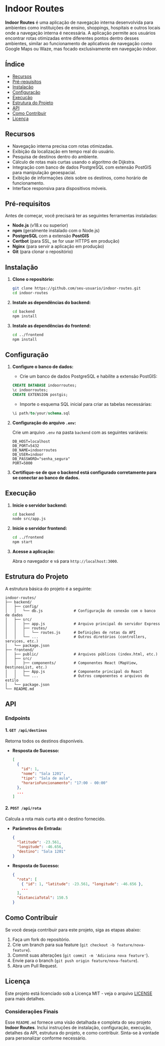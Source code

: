 # Indoor Routes

**Indoor Routes** é uma aplicação de navegação interna desenvolvida para ambientes como instituições de ensino, shoppings, hospitais e outros locais onde a navegação interna é necessária. A aplicação permite aos usuários encontrar rotas otimizadas entre diferentes pontos dentro desses ambientes, similar ao funcionamento de aplicativos de navegação como Google Maps ou Waze, mas focado exclusivamente em navegação indoor.

## Índice

- [Recursos](#recursos)
- [Pré-requisitos](#pré-requisitos)
- [Instalação](#instalação)
- [Configuração](#configuração)
- [Execução](#execução)
- [Estrutura do Projeto](#estrutura-do-projeto)
- [API](#api)
- [Como Contribuir](#como-contribuir)
- [Licença](#licença)

## Recursos

- Navegação interna precisa com rotas otimizadas.
- Exibição da localização em tempo real do usuário.
- Pesquisa de destinos dentro do ambiente.
- Cálculo de rotas mais curtas usando o algoritmo de Dijkstra.
- Integração com banco de dados PostgreSQL com extensão PostGIS para manipulação geoespacial.
- Exibição de informações úteis sobre os destinos, como horário de funcionamento.
- Interface responsiva para dispositivos móveis.

## Pré-requisitos

Antes de começar, você precisará ter as seguintes ferramentas instaladas:

- **Node.js** (v18.x ou superior)
- **npm** (geralmente instalado com o Node.js)
- **PostgreSQL** com a extensão **PostGIS**
- **Certbot** (para SSL, se for usar HTTPS em produção)
- **Nginx** (para servir a aplicação em produção)
- **Git** (para clonar o repositório)

## Instalação

1. **Clone o repositório:**

   ```bash
   git clone https://github.com/seu-usuario/indoor-routes.git
   cd indoor-routes
   ```

2. **Instale as dependências do backend:**

   ```bash
   cd backend
   npm install
   ```

3. **Instale as dependências do frontend:**

   ```bash
   cd ../frontend
   npm install
   ```

## Configuração

1. **Configure o banco de dados:**

   - Crie um banco de dados PostgreSQL e habilite a extensão PostGIS:

   ```sql
   CREATE DATABASE indoorroutes;
   \c indoorroutes;
   CREATE EXTENSION postgis;
   ```

   - Importe o esquema SQL inicial para criar as tabelas necessárias:

   ```sql
   \i path/to/your/schema.sql
   ```

2. **Configuração do arquivo `.env`:**

   Crie um arquivo `.env` na pasta `backend` com as seguintes variáveis:

   ```plaintext
   DB_HOST=localhost
   DB_PORT=5432
   DB_NAME=indoorroutes
   DB_USER=indoor
   DB_PASSWORD="senha_segura"
   PORT=5000
   ```

3. **Certifique-se de que o backend está configurado corretamente para se conectar ao banco de dados.**

## Execução

1. **Inicie o servidor backend:**

   ```bash
   cd backend
   node src/app.js
   ```

2. **Inicie o servidor frontend:**

   ```bash
   cd ../frontend
   npm start
   ```

3. **Acesse a aplicação:**

   Abra o navegador e vá para `http://localhost:3000`.

## Estrutura do Projeto

A estrutura básica do projeto é a seguinte:

```
indoor-routes/
├── backend/
│   ├── config/
│   │   └── db.js              # Configuração de conexão com o banco de dados
│   ├── src/
│   │   ├── app.js             # Arquivo principal do servidor Express
│   │   ├── routes/
│   │   │   └── routes.js      # Definições de rotas da API
│   │   └── ...                # Outros diretórios (controllers, services, etc.)
│   └── package.json
├── frontend/
│   ├── public/                # Arquivos públicos (index.html, etc.)
│   ├── src/
│   │   ├── components/        # Componentes React (MapView, DestinosList, etc.)
│   │   ├── App.js             # Componente principal do React
│   │   └── ...                # Outros componentes e arquivos de estilo
│   └── package.json
└── README.md
```

## API

### Endpoints

#### 1. `GET /api/destinos`

Retorna todos os destinos disponíveis.

- **Resposta de Sucesso:**
  ```json
  [
    {
      "id": 1,
      "nome": "Sala 1201",
      "tipo": "Sala de aula",
      "horarioFuncionamento": "17:00 - 00:00"
    },
    ...
  ]
  ```

#### 2. `POST /api/rota`

Calcula a rota mais curta até o destino fornecido.

- **Parâmetros de Entrada:**
  ```json
  {
    "latitude": -23.561,
    "longitude": -46.656,
    "destino": "Sala 1201"
  }
  ```

- **Resposta de Sucesso:**
  ```json
  {
    "rota": [
      { "id": 1, "latitude": -23.561, "longitude": -46.656 },
      ...
    ],
    "distanciaTotal": 150.5
  }
  ```

## Como Contribuir

Se você deseja contribuir para este projeto, siga as etapas abaixo:

1. Faça um fork do repositório.
2. Crie um branch para sua feature (`git checkout -b feature/nova-feature`).
3. Commit suas alterações (`git commit -m 'Adiciona nova feature'`).
4. Envie para o branch (`git push origin feature/nova-feature`).
5. Abra um Pull Request.

## Licença

Este projeto está licenciado sob a Licença MIT - veja o arquivo [LICENSE](LICENSE) para mais detalhes.

### Considerações Finais

Esse `README.md` fornece uma visão detalhada e completa do seu projeto **Indoor Routes**. Inclui instruções de instalação, configuração, execução, detalhes da API, estrutura do projeto, e como contribuir. Sinta-se à vontade para personalizar conforme necessário. 
